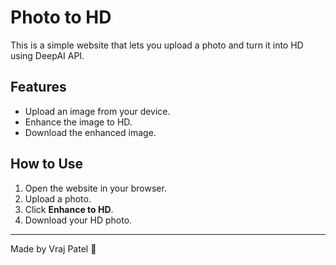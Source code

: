 # Photo to HD

This is a simple website that lets you upload a photo and turn it into HD using DeepAI API.

## Features
- Upload an image from your device.
- Enhance the image to HD.
- Download the enhanced image.

## How to Use
1. Open the website in your browser.
2. Upload a photo.
3. Click **Enhance to HD**.
4. Download your HD photo.

---

Made by Vraj Patel 📸

